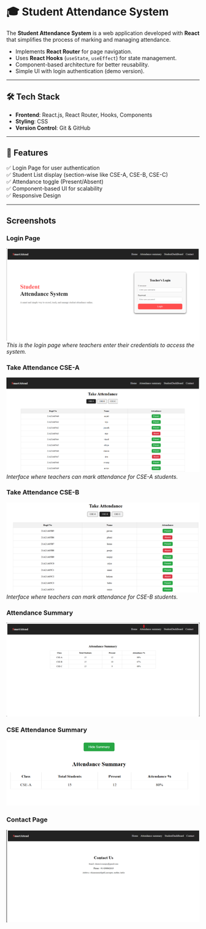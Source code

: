# 🎓 Student Attendance System  

The **Student Attendance System** is a web application developed with **React** that simplifies the process of marking and managing attendance.  

- Implements **React Router** for page navigation.  
- Uses **React Hooks** (`useState`, `useEffect`) for state management.  
- Component-based architecture for better reusability.  
- Simple UI with login authentication (demo version).  

---

## 🛠️ Tech Stack  
- **Frontend**: React.js, React Router, Hooks, Components  
- **Styling**: CSS  
- **Version Control**: Git & GitHub  

---

## 📂 Features  
✅ Login Page for user authentication  
✅ Student List display (section-wise like CSE-A, CSE-B, CSE-C)  
✅ Attendance toggle (Present/Absent)  
✅ Component-based UI for scalability  
✅ Responsive Design  

---

## Screenshots

### Login Page
![Login Page](screenshorts/LoginPage.png)
*This is the login page where teachers enter their credentials to access the system.*

### Take Attendance CSE-A
![Take Attendance CSE-A](screenshorts/takeAttendancecse-a.png)
*Interface where teachers can mark attendance for CSE-A students.*

### Take Attendance CSE-B
![Take Attendance CSE-B](screenshorts/takeAttendancecse-b.png)
*Interface where teachers can mark attendance for CSE-B students.*

### Attendance Summary
![Attendance Summary](screenshorts/AttendanceSummary.png)

### CSE Attendance Summary
![CSE Attendance Summary](screenshorts/cseAttendanceSummary.png)

### Contact Page
![Contact Page](screenshorts/contact.png)
